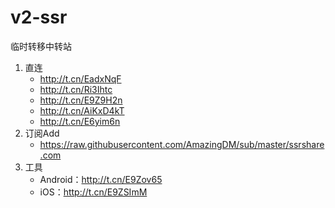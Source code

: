 # v2-ssr
临时转移中转站

1. 直连
   - http://t.cn/EadxNqF
   - http://t.cn/Ri3Ihtc
   - http://t.cn/E9Z9H2n
   - http://t.cn/AiKxD4kT
   - http://t.cn/E6yim6n
2. 订阅Add
   - https://raw.githubusercontent.com/AmazingDM/sub/master/ssrshare.com
3. 工具
   - Android：http://t.cn/E9Zov65
   - iOS：http://t.cn/E9ZSImM
